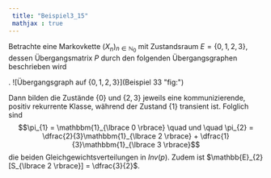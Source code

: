 ```yaml
---
 title: "Beispiel3_15"
 mathjax : true
---
```

Betrachte eine Markovkette $(X_{n})_{n \in \mathbb{N}_{0}}$ mit
Zustandsraum $E = \lbrace 0,1,2,3 \rbrace$, dessen Übergangsmatrix $P$
durch den folgenden Übergangsgraphen beschrieben wird

. ![Übergangsgraph auf $\lbrace 0,1,2,3 \rbrace$](Beispiel 33 "fig:")

Dann bilden die Zustände $\lbrace 0 \rbrace$ und $\lbrace 2,3 \rbrace$
jeweils eine kommunizierende, positiv rekurrente Klasse, während der
Zustand $\lbrace 1 \rbrace$ transient ist. Folglich sind
$$\pi_{1} = \mathbbm{1}_{\lbrace 0 \rbrace} \quad und \quad \pi_{2} = \dfrac{2}{3}\mathbbm{1}_{\lbrace 2 \rbrace} + \dfrac{1}{3}\mathbbm{1}_{\lbrace 3 \rbrace}$$
die beiden Gleichgewichtsverteilungen in $Inv(p)$. Zudem ist
$\mathbb{E}_{2}[S_{\lbrace 2 \rbrace}] = \dfrac{3}{2}$.
